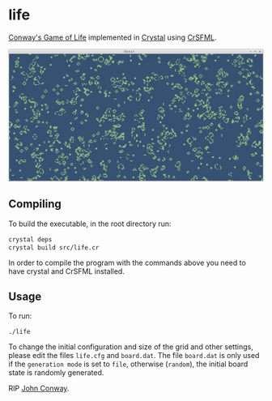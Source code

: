 # life

[Conway's Game of Life](https://en.wikipedia.org/wiki/Conway's_Game_of_Life) implemented in [Crystal](https://crystal-lang.org/) using [CrSFML](https://github.com/oprypin/crsfml/).

![Life Screenshot](/screenshot/life02.png?raw=true)

## Compiling

To build the executable, in the root directory run:

    crystal deps
    crystal build src/life.cr

In order to compile the program with the commands above you need to have crystal and CrSFML installed.

## Usage

To run:

    ./life

To change the initial configuration and size of the grid and other settings, please edit the files `life.cfg` and `board.dat`. The file `board.dat` is only used if the `generation mode` is set to `file`, otherwise (`random`), the initial board state is randomly generated.

RIP [John Conway](https://en.wikipedia.org/wiki/John_Horton_Conway).
